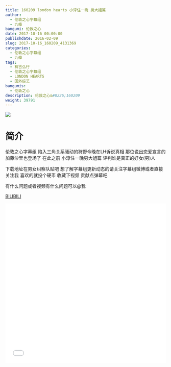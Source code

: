 ```yaml
---
title: 160209 london hearts 小淳住一晚 男大姐篇
author: 
  - 伦敦之心字幕组
  - 九條
bangumi: 伦敦之心
date: 2017-10-16 00:00:00
publishdate: 2016-02-09
slug: 2017-10-16_160209_4131369
categories: 
  - 伦敦之心字幕组
  - 九條
tags: 
  - 有吉弘行
  - 伦敦之心字幕组
  - LONDON HEARTS
  - 国外综艺
bangumis: 
  - 伦敦之心
description: 伦敦之心&#8226;160209
weight: 39791
---
```


![](https://i.imgur.com/15uFoIZ.jpg)

# 简介  
伦敦之心字幕组 陷入三角关系骚动的狩野今晚在LH诉说真相 那位说出恋爱宣言的加藤沙里也登场了 在此之前 小淳住一晚男大姐篇 评判谁是真正的好女(男)人 
下载地址在男女纠察队贴吧 想了解字幕组更新动态的请关注字幕组微博或者直接关注我 喜欢的就投个硬币 收藏下视频 贡献点弹幕吧
有什么问题或者视频有什么问题可以@我

  [BILIBILI](https://www.bilibili.com/video/av4131369/)


  <iframe src="//www.bilibili.com/html/html5player.html?cid=6670702&aid=4131369" width="100%" height="500" frameborder="0" allowfullscreen="allowfullscreen"></iframe>
